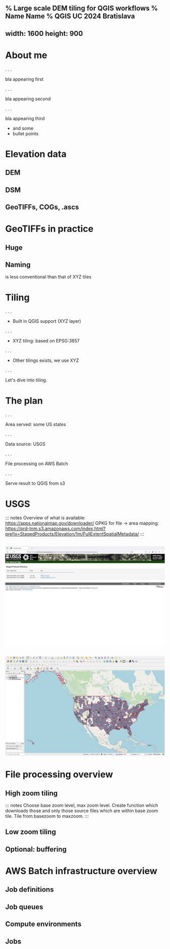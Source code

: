 % Large scale DEM tiling for QGIS workflows
% Name Name
% QGIS UC 2024 Bratislava
---
width: 1600
height: 900
---

# About me

. . .

bla appearing first

. . .

bla appearing second

. . .

bla appearing third

* and some 
* bullet points

# Elevation data

## DEM

## DSM

## GeoTIFFs, COGs, .ascs

# GeoTIFFs in practice

## Huge

## Naming

is less conventional than that of XYZ tiles

# Tiling

. . .

* Built in QGIS support (XYZ layer)

. . .

* XYZ tiling: based on EPSG:3857

. . .

* Other tilings exists, we use XYZ

. . .

Let's dive into tiling.


# The plan

. . .

Area served: some US states

. . . 

Data source: USGS

. . .

File processing on AWS Batch

. . .

Serve result to QGIS from s3

# USGS

::: notes
Overview of what is available: https://apps.nationalmap.gov/downloader/
GPKG for file -> area mapping: https://prd-tnm.s3.amazonaws.com/index.html?prefix=StagedProducts/Elevation/1m/FullExtentSpatialMetadata/
:::

## 
![](images/usgs_screenshot0.png)

##
![](images/coverage.png)

# File processing overview

## High zoom tiling

::: notes
Choose base zoom level, max zoom level.
Create function which downloads those and only those source files which are within base zoom tile.
Tile from basezoom to maxzoom.
:::

## Low zoom tiling

## Optional: buffering

# AWS Batch infrastructure overview

## Job definitions

## Job queues

## Compute environments

## Jobs

# 